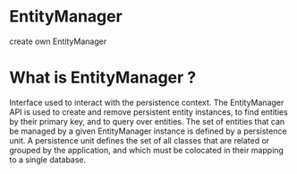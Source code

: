 # EntityManager
create own EntityManager

# What is EntityManager ?

Interface used to interact with the persistence context.
The EntityManager API is used to create and remove persistent entity instances, to find entities by their primary key, and to query over entities.
The set of entities that can be managed by a given EntityManager instance is defined by a persistence unit. A persistence unit defines the set of all classes that are related or grouped by the application, and which must be colocated in their mapping to a single database.
